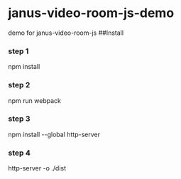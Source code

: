 # janus-video-room-js-demo
demo for janus-video-room-js
##Install

### step 1
npm install
### step 2
npm run webpack

### step 3
npm install --global http-server

### step 4
http-server -o ./dist
